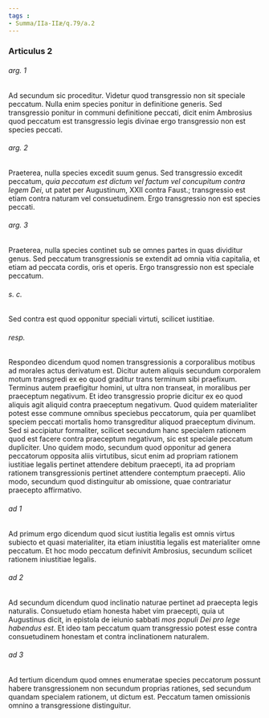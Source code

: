```yaml
---
tags : 
- Summa/IIa-IIæ/q.79/a.2
---
```


### Articulus 2

###### arg. 1
Ad secundum sic proceditur. Videtur quod transgressio non sit speciale peccatum. Nulla enim species ponitur in definitione generis. Sed transgressio ponitur in communi definitione peccati, dicit enim Ambrosius quod peccatum est transgressio legis divinae ergo transgressio non est species peccati.

###### arg. 2
Praeterea, nulla species excedit suum genus. Sed transgressio excedit peccatum, *quia peccatum est dictum vel factum vel concupitum contra legem Dei*, ut patet per Augustinum, XXII contra Faust.; transgressio est etiam contra naturam vel consuetudinem. Ergo transgressio non est species peccati.

###### arg. 3
Praeterea, nulla species continet sub se omnes partes in quas dividitur genus. Sed peccatum transgressionis se extendit ad omnia vitia capitalia, et etiam ad peccata cordis, oris et operis. Ergo transgressio non est speciale peccatum.

###### s. c.
Sed contra est quod opponitur speciali virtuti, scilicet iustitiae.

###### resp.
Respondeo dicendum quod nomen transgressionis a corporalibus motibus ad morales actus derivatum est. Dicitur autem aliquis secundum corporalem motum transgredi ex eo quod graditur trans terminum sibi praefixum. Terminus autem praefigitur homini, ut ultra non transeat, in moralibus per praeceptum negativum. Et ideo transgressio proprie dicitur ex eo quod aliquis agit aliquid contra praeceptum negativum. Quod quidem materialiter potest esse commune omnibus speciebus peccatorum, quia per quamlibet speciem peccati mortalis homo transgreditur aliquod praeceptum divinum. Sed si accipiatur formaliter, scilicet secundum hanc specialem rationem quod est facere contra praeceptum negativum, sic est speciale peccatum dupliciter. Uno quidem modo, secundum quod opponitur ad genera peccatorum opposita aliis virtutibus, sicut enim ad propriam rationem iustitiae legalis pertinet attendere debitum praecepti, ita ad propriam rationem transgressionis pertinet attendere contemptum praecepti. Alio modo, secundum quod distinguitur ab omissione, quae contrariatur praecepto affirmativo.

###### ad 1
Ad primum ergo dicendum quod sicut iustitia legalis est omnis virtus subiecto et quasi materialiter, ita etiam iniustitia legalis est materialiter omne peccatum. Et hoc modo peccatum definivit Ambrosius, secundum scilicet rationem iniustitiae legalis.

###### ad 2
Ad secundum dicendum quod inclinatio naturae pertinet ad praecepta legis naturalis. Consuetudo etiam honesta habet vim praecepti, quia ut Augustinus dicit, in epistola de ieiunio sabbati *mos populi Dei pro lege habendus est*. Et ideo tam peccatum quam transgressio potest esse contra consuetudinem honestam et contra inclinationem naturalem.

###### ad 3
Ad tertium dicendum quod omnes enumeratae species peccatorum possunt habere transgressionem non secundum proprias rationes, sed secundum quandam specialem rationem, ut dictum est. Peccatum tamen omissionis omnino a transgressione distinguitur.

